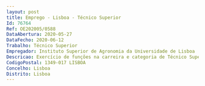 ```yaml
--- 
layout: post
title: Emprego - Lisboa - Técnico Superior
Id: 76764
Ref: OE202005/0588
DataAbertura: 2020-05-27
DataFecho: 2020-06-12
Trabalho: Técnico Superior
Empregador: Instituto Superior de Agronomia da Universidade de Lisboa
Descricao: Exercício de funções na carreira e categoria de Técnico Superior, tal como descrito no Anexo a que se refere o n.º 2 do artigo 88.º da LTFP, e de acordo com as atividades inerentes às funções exercidas no âmbito do Gabinete de Espaços Verdes do ISA.
CodigoPostal: 1349-017 LISBOA
Concelho: Lisboa
Distrito: Lisboa
--- 
```

